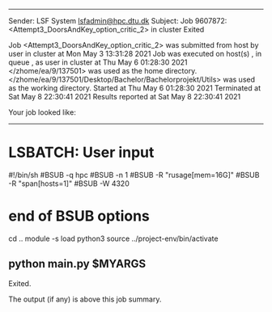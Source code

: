 
------------------------------------------------------------
Sender: LSF System <lsfadmin@hpc.dtu.dk>
Subject: Job 9607872: <Attempt3_DoorsAndKey_option_critic_2> in cluster <dcc> Exited

Job <Attempt3_DoorsAndKey_option_critic_2> was submitted from host <gbarlogin1> by user <s183914> in cluster <dcc> at Mon May  3 13:31:28 2021
Job was executed on host(s) <n-62-11-60>, in queue <hpc>, as user <s183914> in cluster <dcc> at Thu May  6 01:28:30 2021
</zhome/ea/9/137501> was used as the home directory.
</zhome/ea/9/137501/Desktop/Bachelor/Bachelorprojekt/Utils> was used as the working directory.
Started at Thu May  6 01:28:30 2021
Terminated at Sat May  8 22:30:41 2021
Results reported at Sat May  8 22:30:41 2021

Your job looked like:

------------------------------------------------------------
# LSBATCH: User input
#!/bin/sh
#BSUB -q hpc
#BSUB -n 1
#BSUB -R "rusage[mem=16G]"
#BSUB -R "span[hosts=1]"
#BSUB -W 4320
# end of BSUB options
cd ..
module -s load python3
source ../project-env/bin/activate

python main.py $MYARGS
------------------------------------------------------------

Exited.


The output (if any) is above this job summary.


